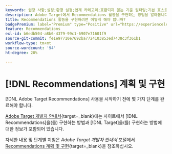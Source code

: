 ```yaml
---
keywords: 권장 사항;설정;환경 설정;업계 카테고리;호환되지 않는 기준 필터링;기본 호스트 그룹;썸네일 기본 url;Recommendations API 토큰
description: Adobe Target에서 Recommendations 활동을 구현하는 방법을 알아봅니다.
title: Recommendations 활동을 구현하려면 어떻게 해야 합니까?
badgePremium: label="Premium" type="Positive" url="https://experienceleague.adobe.com/docs/target/using/introduction/intro.html?lang=ko#premium newtab=true" tooltip="Target Premium에 포함된 내용을 확인합니다."
feature: Recommendations
exl-id: b6edb504-a8b6-4379-99c1-6907e71601f9
source-git-commit: fe1e97710e7692ba7724103853ed7438c3f361b1
workflow-type: tm+mt
source-wordcount: '94'
ht-degree: 20%

---
```


# [!DNL Recommendations] 계획 및 구현

[!DNL Adobe Target Recommendations] 사용을 시작하기 전에 몇 가지 단계를 완료해야 합니다.

[Adobe Target 개발자 안내서](https://experienceleague.adobe.com/docs/target-dev/developer/overview.html?lang=ko){target=_blank}에는 사이트에서 [!DNL Recommendations]을(를) 구현하는 방법과 [!DNL Target]을(를) 구현하는 방법에 대한 정보가 포함되어 있습니다.

자세한 내용 및 단계별 지침은 *Adobe Target 개발자 안내서* 포털에서 [Recommendations 계획 및 구현](https://experienceleague.adobe.com/docs/target-dev/developer/recommendations.html?lang=ko){target=_blank}을 참조하십시오.
